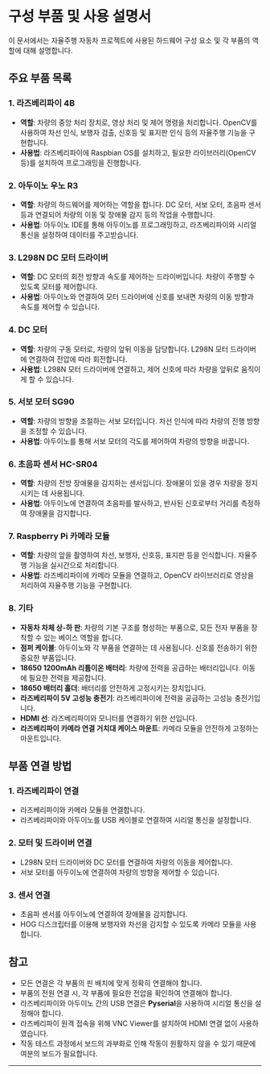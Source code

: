 # 구성 부품 및 사용 설명서

이 문서에서는 자율주행 자동차 프로젝트에 사용된 하드웨어 구성 요소 및 각 부품의 역할에 대해 설명합니다.

## 주요 부품 목록

### 1. **라즈베리파이 4B**
   - **역할**: 차량의 중앙 처리 장치로, 영상 처리 및 제어 명령을 처리합니다. OpenCV를 사용하여 차선 인식, 보행자 검출, 신호등 및 표지판 인식 등의 자율주행 기능을 구현합니다.
   - **사용법**: 라즈베리파이에 Raspbian OS를 설치하고, 필요한 라이브러리(OpenCV 등)를 설치하여 프로그래밍을 진행합니다.

### 2. **아두이노 우노 R3**
   - **역할**: 차량의 하드웨어를 제어하는 역할을 합니다. DC 모터, 서보 모터, 초음파 센서 등과 연결되어 차량의 이동 및 장애물 감지 등의 작업을 수행합니다.
   - **사용법**: 아두이노 IDE를 통해 아두이노를 프로그래밍하고, 라즈베리파이와 시리얼 통신을 설정하여 데이터를 주고받습니다.

### 3. **L298N DC 모터 드라이버**
   - **역할**: DC 모터의 회전 방향과 속도를 제어하는 드라이버입니다. 차량이 주행할 수 있도록 모터를 제어합니다.
   - **사용법**: 아두이노와 연결하여 모터 드라이버에 신호를 보내면 차량의 이동 방향과 속도를 제어할 수 있습니다.

### 4. **DC 모터**
   - **역할**: 차량의 구동 모터로, 차량의 앞뒤 이동을 담당합니다. L298N 모터 드라이버에 연결하여 전압에 따라 회전합니다.
   - **사용법**: L298N 모터 드라이버에 연결하고, 제어 신호에 따라 차량을 앞뒤로 움직이게 할 수 있습니다.

### 5. **서보 모터 SG90**
   - **역할**: 차량의 방향을 조절하는 서보 모터입니다. 차선 인식에 따라 차량의 진행 방향을 조정할 수 있습니다.
   - **사용법**: 아두이노를 통해 서보 모터의 각도를 제어하여 차량의 방향을 바꿉니다.

### 6. **초음파 센서 HC-SR04**
   - **역할**: 차량의 전방 장애물을 감지하는 센서입니다. 장애물이 있을 경우 차량을 정지시키는 데 사용됩니다.
   - **사용법**: 아두이노에 연결하여 초음파를 발사하고, 반사된 신호로부터 거리를 측정하여 장애물을 감지합니다.

### 7. **Raspberry Pi 카메라 모듈**
   - **역할**: 차량의 앞을 촬영하여 차선, 보행자, 신호등, 표지판 등을 인식합니다. 자율주행 기능을 실시간으로 처리합니다.
   - **사용법**: 라즈베리파이에 카메라 모듈을 연결하고, OpenCV 라이브러리로 영상을 처리하여 자율주행 기능을 구현합니다.

### 8. **기타**
   - **자동차 차체 상-하 판**: 차량의 기본 구조를 형성하는 부품으로, 모든 전자 부품을 장착할 수 있는 베이스 역할을 합니다.
   - **점퍼 케이블**: 아두이노와 각 부품을 연결하는 데 사용됩니다. 신호를 전송하기 위한 중요한 부품입니다.
   - **18650 1200mAh 리튬이온 배터리**: 차량에 전력을 공급하는 배터리입니다. 이동에 필요한 전력을 제공합니다.
   - **18650 배터리 홀더**: 배터리를 안전하게 고정시키는 장치입니다.
   - **라즈베리파이 5V 고성능 충전기**: 라즈베리파이에 전력을 공급하는 고성능 충전기입니다.
   - **HDMI 선**: 라즈베리파이와 모니터를 연결하기 위한 선입니다.
   - **라즈베리파이 카메라 연결 거치대 케이스 마운트**: 카메라 모듈을 안전하게 고정하는 마운트입니다.

## 부품 연결 방법

### 1. **라즈베리파이 연결**
   - 라즈베리파이와 카메라 모듈을 연결합니다.
   - 라즈베리파이와 아두이노를 USB 케이블로 연결하여 시리얼 통신을 설정합니다.

### 2. **모터 및 드라이버 연결**
   - L298N 모터 드라이버와 DC 모터를 연결하여 차량의 이동을 제어합니다.
   - 서보 모터를 아두이노에 연결하여 차량의 방향을 제어할 수 있습니다.

### 3. **센서 연결**
   - 초음파 센서를 아두이노에 연결하여 장애물을 감지합니다.
   - HOG 디스크립터를 이용해 보행자와 차선을 감지할 수 있도록 카메라 모듈을 사용합니다.

## 참고
- 모든 연결은 각 부품의 핀 배치에 맞게 정확히 연결해야 합니다.
- 부품의 전원 연결 시, 각 부품에 필요한 전압을 확인하여 연결해야 합니다. 
- 라즈베리파이와 아두이노 간의 USB 연결은 **Pyserial**을 사용하여 시리얼 통신을 설정해야 합니다.
- 라즈베리파이 원격 접속을 위해 VNC Viewer를 설치하여 HDMI 연결 없이 사용하였습니다.
- 작동 테스트 과정에서 보드의 과부화로 인해 작동이 원활하지 않을 수 있기 때문에 여분의 보드가 필요합니다. 

---
